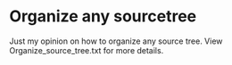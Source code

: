 # Organize any sourcetree
Just my opinion on how to organize any source tree. View Organize_source_tree.txt for more details.
